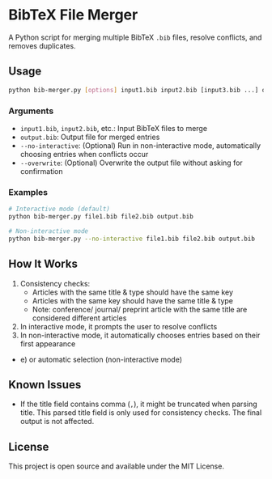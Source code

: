 # BibTeX File Merger
A Python script for merging multiple BibTeX `.bib` files, resolve conflicts, and removes duplicates.

## Usage

```bash
python bib-merger.py [options] input1.bib input2.bib [input3.bib ...] output.bib
```

### Arguments

- `input1.bib`, `input2.bib`, etc.: Input BibTeX files to merge
- `output.bib`: Output file for merged entries
- `--no-interactive`: (Optional) Run in non-interactive mode, automatically choosing entries when conflicts occur
- `--overwrite`: (Optional) Overwrite the output file without asking for confirmation

### Examples

```bash
# Interactive mode (default)
python bib-merger.py file1.bib file2.bib output.bib

# Non-interactive mode
python bib-merger.py --no-interactive file1.bib file2.bib output.bib
```

## How It Works

1. Consistency checks:
   - Articles with the same title & type should have the same key
   - Articles with the same key should have the same title & type
   - Note: conference/ journal/ preprint article with the same title are considered different articles
2. In interactive mode, it prompts the user to resolve conflicts
3. In non-interactive mode, it automatically chooses entries based on their first appearance

- e) or automatic selection (non-interactive mode)

## Known Issues

- If the title field contains comma (`,`), it might be truncated when parsing title. This parsed title field is only used for consistency checks. The final output is not affected.

## License

This project is open source and available under the MIT License. 